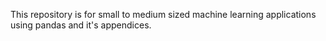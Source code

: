 This repository is for small to medium sized machine learning applications using pandas and it's appendices.
